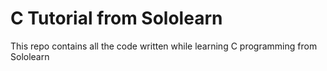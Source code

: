 # C Tutorial from Sololearn
This repo contains all the code written while learning C programming from Sololearn
